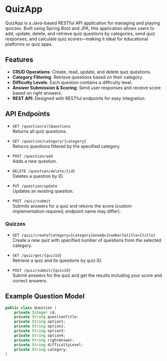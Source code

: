 # QuizApp

QuizApp is a Java-based RESTful API application for managing and playing quizzes. Built using Spring Boot and JPA, this application allows users to add, update, delete, and retrieve quiz questions by categories, send quiz responses, and calculate quiz scores—making it ideal for educational platforms or quiz apps.

## Features

- **CRUD Operations**: Create, read, update, and delete quiz questions.
- **Category Filtering**: Retrieve questions based on their category.
- **Difficulty Levels**: Each question contains a difficulty level.
- **Answer Submission & Scoring**: Send user responses and receive score based on right answers.
- **REST API**: Designed with RESTful endpoints for easy integration.

## API Endpoints

- `GET /question/allQuestions`  
  Returns all quiz questions.

- `GET /question/category/{category}`  
  Returns questions filtered by the specified category.

- `POST /question/add`  
  Adds a new question.

- `DELETE /question/delete/{id}`  
  Deletes a question by ID.

- `PUT /question/update`  
  Updates an existing question.

- `POST /quiz/submit`  
  Submits answers for a quiz and returns the score (custom implementation required; endpoint name may differ).
### Quizzes

- `GET /quiz/create?category={category}&numQ={number}&title={title}`  
  Create a new quiz with specified number of questions from the selected category.

- `GET /quiz/get/{quizId}`  
  Retrieve a quiz and its questions by quiz ID.

- `POST /quiz/submit/{quizId}`  
  Submit answers for the quiz and get the results including your score and correct answers.

## Example Question Model

```java
public class Question {
    private Integer id;
    private String questionTitle;
    private String option1;
    private String option2;
    private String option3;
    private String option4;
    private String rightAnswer;
    private String difficultyLevel;
    private String category;
}
```
